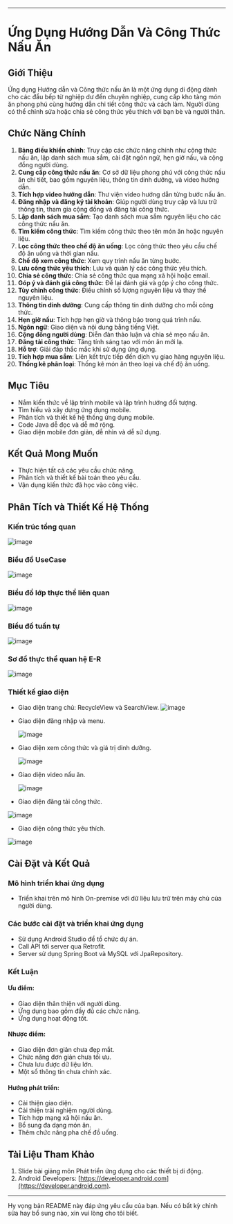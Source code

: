 

---

# Ứng Dụng Hướng Dẫn Và Công Thức Nấu Ăn

## Giới Thiệu

Ứng dụng Hướng dẫn và Công thức nấu ăn là một ứng dụng di động dành cho các đầu bếp từ nghiệp dư đến chuyên nghiệp, cung cấp kho tàng món ăn phong phú cùng hướng dẫn chi tiết công thức và cách làm. Người dùng có thể chỉnh sửa hoặc chia sẻ công thức yêu thích với bạn bè và người thân.

## Chức Năng Chính

1. **Bảng điều khiển chính**: Truy cập các chức năng chính như công thức nấu ăn, lập danh sách mua sắm, cài đặt ngôn ngữ, hẹn giờ nấu, và cộng đồng người dùng.
2. **Cung cấp công thức nấu ăn**: Cơ sở dữ liệu phong phú với công thức nấu ăn chi tiết, bao gồm nguyên liệu, thông tin dinh dưỡng, và video hướng dẫn.
3. **Tích hợp video hướng dẫn**: Thư viện video hướng dẫn từng bước nấu ăn.
4. **Đăng nhập và đăng ký tài khoản**: Giúp người dùng truy cập và lưu trữ thông tin, tham gia cộng đồng và đăng tải công thức.
5. **Lập danh sách mua sắm**: Tạo danh sách mua sắm nguyên liệu cho các công thức nấu ăn.
6. **Tìm kiếm công thức**: Tìm kiếm công thức theo tên món ăn hoặc nguyên liệu.
7. **Lọc công thức theo chế độ ăn uống**: Lọc công thức theo yêu cầu chế độ ăn uống và thời gian nấu.
8. **Chế độ xem công thức**: Xem quy trình nấu ăn từng bước.
9. **Lưu công thức yêu thích**: Lưu và quản lý các công thức yêu thích.
10. **Chia sẻ công thức**: Chia sẻ công thức qua mạng xã hội hoặc email.
11. **Góp ý và đánh giá công thức**: Để lại đánh giá và góp ý cho công thức.
12. **Tùy chỉnh công thức**: Điều chỉnh số lượng nguyên liệu và thay thế nguyên liệu.
13. **Thông tin dinh dưỡng**: Cung cấp thông tin dinh dưỡng cho mỗi công thức.
14. **Hẹn giờ nấu**: Tích hợp hẹn giờ và thông báo trong quá trình nấu.
15. **Ngôn ngữ**: Giao diện và nội dung bằng tiếng Việt.
16. **Cộng đồng người dùng**: Diễn đàn thảo luận và chia sẻ mẹo nấu ăn.
17. **Đăng tải công thức**: Tăng tính sáng tạo với món ăn mới lạ.
18. **Hỗ trợ**: Giải đáp thắc mắc khi sử dụng ứng dụng.
19. **Tích hợp mua sắm**: Liên kết trực tiếp đến dịch vụ giao hàng nguyên liệu.
20. **Thống kê phân loại**: Thống kê món ăn theo loại và chế độ ăn uống.

## Mục Tiêu

- Nắm kiến thức về lập trình mobile và lập trình hướng đối tượng.
- Tìm hiểu và xây dựng ứng dụng mobile.
- Phân tích và thiết kế hệ thống ứng dụng mobile.
- Code Java dễ đọc và dễ mở rộng.
- Giao diện mobile đơn giản, dễ nhìn và dễ sử dụng.

## Kết Quả Mong Muốn

- Thực hiện tất cả các yêu cầu chức năng.
- Phân tích và thiết kế bài toán theo yêu cầu.
- Vận dụng kiến thức đã học vào công việc.

## Phân Tích và Thiết Kế Hệ Thống

### Kiến trúc tổng quan
![image](https://github.com/kt-founder/foodapp/assets/113308479/69aa7017-8a3c-40ae-a01b-36c32bdeef2c)

### Biểu đồ UseCase
![image](https://github.com/kt-founder/foodapp/assets/113308479/3f89343b-e35b-40cb-a904-16f65755d083)

### Biểu đồ lớp thực thể liên quan
![image](https://github.com/kt-founder/foodapp/assets/113308479/1b9ad3ac-64ac-4137-9713-80003424a6e7)

### Biểu đồ tuần tự
![image](https://github.com/kt-founder/foodapp/assets/113308479/bac60ee5-47f6-4eaa-a3cf-8941b22302df)

### Sơ đồ thực thể quan hệ E-R
![image](https://github.com/kt-founder/foodapp/assets/113308479/ea2213e9-0150-410a-b660-19c175221e5d)

### Thiết kế giao diện
- Giao diện trang chủ: RecycleView và SearchView.
  ![image](https://github.com/kt-founder/foodapp/assets/113308479/6915b34b-9825-4e38-8b14-206d2cbc62aa)

- Giao diện đăng nhập và menu.
  
  ![image](https://github.com/kt-founder/foodapp/assets/113308479/e5fbd19b-1373-4be7-aec0-624b29fd903d)
- Giao diện xem công thức và giá trị dinh dưỡng.
  
  ![image](https://github.com/kt-founder/foodapp/assets/113308479/eeebf44e-df8f-4405-bb95-5d10a3226800)
- Giao diện video nấu ăn.
  
  ![image](https://github.com/kt-founder/foodapp/assets/113308479/06a1fefc-1d51-469f-a467-8c4402fb5d13)
- Giao diện đăng tải công thức.
  
 ![image](https://github.com/kt-founder/foodapp/assets/113308479/140b5754-db80-4ba5-bd63-b853c77cc8c2)

- Giao diện công thức yêu thích.
  
![image](https://github.com/kt-founder/foodapp/assets/113308479/baa9123d-5ecb-43cc-9303-d692df7329f9)
## Cài Đặt và Kết Quả

### Mô hình triển khai ứng dụng
- Triển khai trên mô hình On-premise với dữ liệu lưu trữ trên máy chủ của người dùng.

### Các bước cài đặt và triển khai ứng dụng
- Sử dụng Android Studio để tổ chức dự án.
- Call API tới server qua Retrofit.
- Server sử dụng Spring Boot và MySQL với JpaRepository.

### Kết Luận

#### Ưu điểm:
- Giao diện thân thiện với người dùng.
- Ứng dụng bao gồm đầy đủ các chức năng.
- Ứng dụng hoạt động tốt.

#### Nhược điểm:
- Giao diện đơn giản chưa đẹp mắt.
- Chức năng đơn giản chưa tối ưu.
- Chưa lưu được dữ liệu lớn.
- Một số thông tin chưa chính xác.

#### Hướng phát triển:
- Cải thiện giao diện.
- Cải thiện trải nghiệm người dùng.
- Tích hợp mạng xã hội nấu ăn.
- Bổ sung đa dạng món ăn.
- Thêm chức năng pha chế đồ uống.

## Tài Liệu Tham Khảo

1. Slide bài giảng môn Phát triển ứng dụng cho các thiết bị di động.
2. Android Developers: [https://developer.android.com](https://developer.android.com).

---

Hy vọng bản README này đáp ứng yêu cầu của bạn. Nếu có bất kỳ chỉnh sửa hay bổ sung nào, xin vui lòng cho tôi biết.
